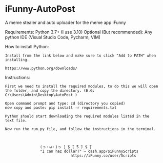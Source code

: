 # iFunny-AutoPost
A meme stealer and auto uploader for the meme app iFunny


Requirements: Python 3.7+ (I use 3.10)
Optional (But recommended): Any python IDE (Visual Studio Code, Pycharm, VIM)


How to install Python:

	Install from the link below and make sure to click "Add to PATH" when installing.

	https://www.python.org/downloads/


Instructions:
	
	First we need to install the required modules, to do this we will open the folder, and copy the directory. (E.G: C:\Users\Admin\Desktop\AutoPost )
	
	Open command prompt and type: cd (directory you copied)
	now copy and paste: pip install -r requirements.txt

	Python should start downloading the required modules listed in the text file.

	Now run the run.py file, and follow the instructions in the terminal. 



					(っ・ω・)っ [̲̅$̲̅(̲̅5̲̅)̲̅$̲̅]
					"I can haz dollar?" ~ cash.app/$iFunnyScripts
							      https://iFunny.co/user/Scripts

